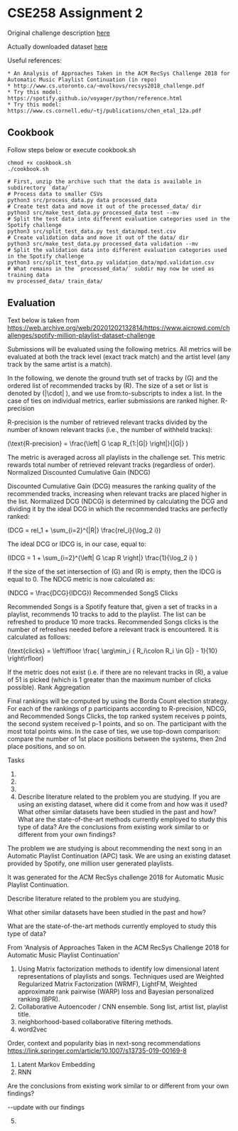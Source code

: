 # CSE258 Assignment 2

Original challenge description [here](https://www.aicrowd.com/challenges/spotify-million-playlist-dataset-challenge)

Actually downloaded dataset [here](https://www.kaggle.com/datasets/himanshuwagh/spotify-million)

Useful references:

    * An Analysis of Approaches Taken in the ACM RecSys Challenge 2018 for Automatic Music Playlist Continuation (in repo)
    * http://www.cs.utoronto.ca/~mvolkovs/recsys2018_challenge.pdf
    * Try this model: https://spotify.github.io/voyager/python/reference.html 
    * Try this model: https://www.cs.cornell.edu/~tj/publications/chen_etal_12a.pdf

## Cookbook

Follow steps below or execute cookbook.sh
```
chmod +x cookbook.sh
./cookbook.sh
```

```
# First, unzip the archive such that the data is available in subdirectory `data/`
# Process data to smaller CSVs
python3 src/process_data.py data processed_data
# Create test data and move it out of the processed_data/ dir
python3 src/make_test_data.py processed_data test --mv
# Split the test data into different evaluation categories used in the Spotify challenge
python3 src/split_test_data.py test_data/mpd.test.csv
# Create validation data and move it out of the data/ dir
python3 src/make_test_data.py processed_data validation --mv
# Split the validation data into different evaluation categories used in the Spotify challenge
python3 src/split_test_data.py validation_data/mpd.validation.csv
# What remains in the `processed_data/` subdir may now be used as training data
mv processed_data/ train_data/
```

## Evaluation

Text below is taken from https://web.archive.org/web/20201202132814/https://www.aicrowd.com/challenges/spotify-million-playlist-dataset-challenge

Submissions will be evaluated using the following metrics. All metrics will be evaluated at both the track level (exact track match) and the artist level (any track by the same artist is a match).

In the following, we denote the ground truth set of tracks by \(G\) and the ordered list of recommended tracks by \(R\). The size of a set or list is denoted by \(|\cdot| \), and we use from:to-subscripts to index a list. In the case of ties on individual metrics, earlier submissions are ranked higher.
R-precision

R-precision is the number of retrieved relevant tracks divided by the number of known relevant tracks (i.e., the number of withheld tracks):

\(\text{R-precision} = \frac{\left| G \cap R_{1:|G|} \right|}{|G|} \)

The metric is averaged across all playlists in the challenge set. This metric rewards total number of retrieved relevant tracks (regardless of order).
Normalized Discounted Cumulative Gain (NDCG)

Discounted Cumulative Gain (DCG) measures the ranking quality of the recommended tracks, increasing when relevant tracks are placed higher in the list. Normalized DCG (NDCG) is determined by calculating the DCG and dividing it by the ideal DCG in which the recommended tracks are perfectly ranked:

\(DCG = rel_1 + \sum_{i=2}^{|R|} \frac{rel_i}{\log_2 i}\)

The ideal DCG or IDCG is, in our case, equal to:

\(IDCG = 1 + \sum_{i=2}^{\left| G \cap R \right|} \frac{1}{\log_2 i} \)

If the size of the set intersection of \(G\) and \(R\) is empty, then the IDCG is equal to 0. The NDCG metric is now calculated as:

\(NDCG = \frac{DCG}{IDCG}\)
Recommended SongS Clicks

Recommended Songs is a Spotify feature that, given a set of tracks in a playlist, recommends 10 tracks to add to the playlist. The list can be refreshed to produce 10 more tracks. Recommended Songs clicks is the number of refreshes needed before a relevant track is encountered. It is calculated as follows:

\(\text{clicks} = \left\lfloor \frac{ \arg\min_i \{ R_i\colon R_i \in G|\} - 1}{10} \right\rfloor\)

If the metric does not exist (i.e. if there are no relevant tracks in \(R\), a value of 51 is picked (which is 1 greater than the maximum number of clicks possible).
Rank Aggregation

Final rankings will be computed by using the Borda Count election strategy. For each of the rankings of p participants according to R-precision, NDCG, and Recommended Songs Clicks, the top ranked system receives p points, the second system received p-1 points, and so on. The participant with the most total points wins. In the case of ties, we use top-down comparison: compare the number of 1st place positions between the systems, then 2nd place positions, and so on.

Tasks

1.
2.
3.
4. Describe literature related to the problem you are studying. If you are using an existing dataset,
   where did it come from and how was it used? What other similar datasets have been studied in
   the past and how? What are the state-of-the-art methods currently employed to study this type
   of data? Are the conclusions from existing work similar to or different from your own findings?

The problem we are studying is about recommending the next song in an Automatic Playlist Continuation (APC) task. We are using an existing dataset provided by Spotify, one million user generated playlists.

It was generated for the ACM RecSys challenge 2018 for Automatic Music Playlist Continuation.

Describe literature related to the problem you are studying.

What other similar datasets have been studied in
the past and how?

What are the state-of-the-art methods currently employed to study this type
of data?

From 'Analysis of Approaches Taken in the ACM RecSys
Challenge 2018 for Automatic Music Playlist Continuation'

1. Using Matrix factorization methods to identify low dimensional latent representations of playlists and songs. Techniques used are Weighted Regularized Matrix Factorization (WRMF), LightFM, Weighted approximate rank pairwise (WARP) loss and Bayesian personalized ranking (BPR).
2. Collaborative Autoencoder / CNN ensemble. Song list, artist list, playlist title.
3. neighborhood-based
   collaborative filtering methods.
4. word2vec

Order, context and popularity bias in next-song recommendations
https://link.springer.com/article/10.1007/s13735-019-00169-8

1. Latent Markov Embedding
2. RNN

Are the conclusions from existing work similar to or different from your own findings?

--update with our findings

5.
